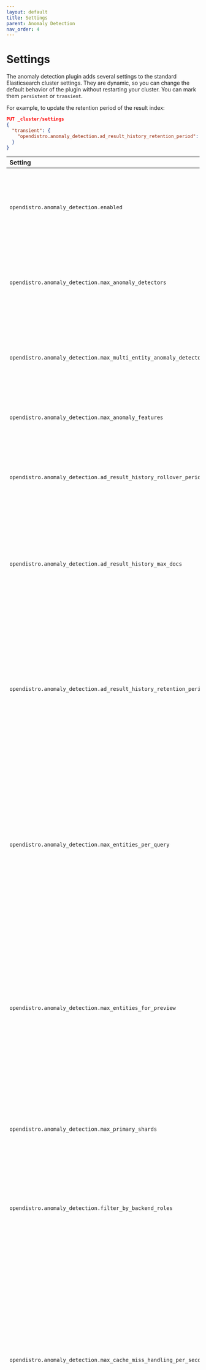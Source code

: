 ```yaml
---
layout: default
title: Settings
parent: Anomaly Detection
nav_order: 4
---
```


# Settings

The anomaly detection plugin adds several settings to the standard Elasticsearch cluster settings.
They are dynamic, so you can change the default behavior of the plugin without restarting your cluster.
You can mark them `persistent` or `transient`.

For example, to update the retention period of the result index:

```json
PUT _cluster/settings
{
  "transient": {
    "opendistro.anomaly_detection.ad_result_history_retention_period": "5m"
  }
}
```

Setting | Default | Description
:--- | :--- | :---
`opendistro.anomaly_detection.enabled` | True | Whether the anomaly detection plugin is enabled or not. If disabled, all detectors immediately stop running.
`opendistro.anomaly_detection.max_anomaly_detectors` | 1,000 | The maximum number of non-high cardinality detectors (no category field) users can create.
`opendistro.anomaly_detection.max_multi_entity_anomaly_detectors` | 10 | The maximum number of high cardinality detectors (with category field) in a cluster.
`opendistro.anomaly_detection.max_anomaly_features` | 5 | The maximum number of features for a detector.
`opendistro.anomaly_detection.ad_result_history_rollover_period` | 12h | How often the rollover condition is checked. If `true`, the plugin rolls over the result index to a new index.
`opendistro.anomaly_detection.ad_result_history_max_docs` | 250000000 | The maximum number of documents in one result index. The plugin only counts refreshed documents in the primary shards.
`opendistro.anomaly_detection.ad_result_history_retention_period` | 30d | The maximum age of the result index.  If its age exceeds the threshold, the plugin deletes the rolled over result index. If the cluster has only one result index, the plugin keeps it even if it's older than its configured retention period.
`opendistro.anomaly_detection.max_entities_per_query` | 1,000 | The maximum unique values per detection interval for high cardinality detectors. By default, if the category field has more than 1,000 unique values in a detector interval, the plugin selects the top 1,000 values and orders them by `doc_count`.
`opendistro.anomaly_detection.max_entities_for_preview` | 30 | The maximum unique category field values displayed with the preview operation for high cardinality detectors. If the category field has more than 30 unique values, the plugin selects the top 30 values and orders them by `doc_count`.
`opendistro.anomaly_detection.max_primary_shards` | 10 | The maximum number of primary shards an anomaly detection index can have.
`opendistro.anomaly_detection.filter_by_backend_roles` | False | When you enable the security plugin and set this to `true`, the plugin filters results based on the user's backend role(s).
`opendistro.anomaly_detection.max_cache_miss_handling_per_second` | 100 | High cardinality detectors use a cache to store active models. In the event of a cache miss, the cache gets the models from the model checkpoint index. Use this setting to limit the rate of fetching models. Because the thread pool for a GET operation has a queue of 1,000, we recommend setting this value below 1,000.
`opendistro.anomaly_detection.max_batch_task_per_node` | 2 | Starting a historical detector triggers a batch task. This setting is the number of batch tasks that you can run per data node. You can tune this setting from 1 to 1000. If the data nodes can't support all batch tasks and if you're not sure if the data nodes are capable of running more historical detectors, add more data nodes instead of changing this setting to a higher value.
`opendistro.anomaly_detection.max_old_ad_task_docs_per_detector` | 10 | You can run the same historical detector many times. For each run, the anomaly detection plugin creates a new task. This setting is the number of previous tasks the plugin keeps. Set this value to at least 1 to track its last run. You can keep a maximum of 1,000 old tasks to avoid overwhelming the cluster.
`opendistro.anomaly_detection.batch_task_piece_size` | 1000 | The date range for a historical task is split into smaller pieces and the anomaly detection plugin runs the task piece by piece. Each piece contains 1,000 detection intervals by default. For example, if detector interval is 1 minute and one piece is 1000 minutes, the feature data is queried every 1,000 minutes. You can change this setting from 1 to 10,000.
`opendistro.anomaly_detection.batch_task_piece_interval_seconds` | 5 | Add a time interval between historical detector tasks. This interval prevents the task from consuming too much of the available resources and starving other operations like search and bulk index. You can change this setting from 1 to 600 seconds.

